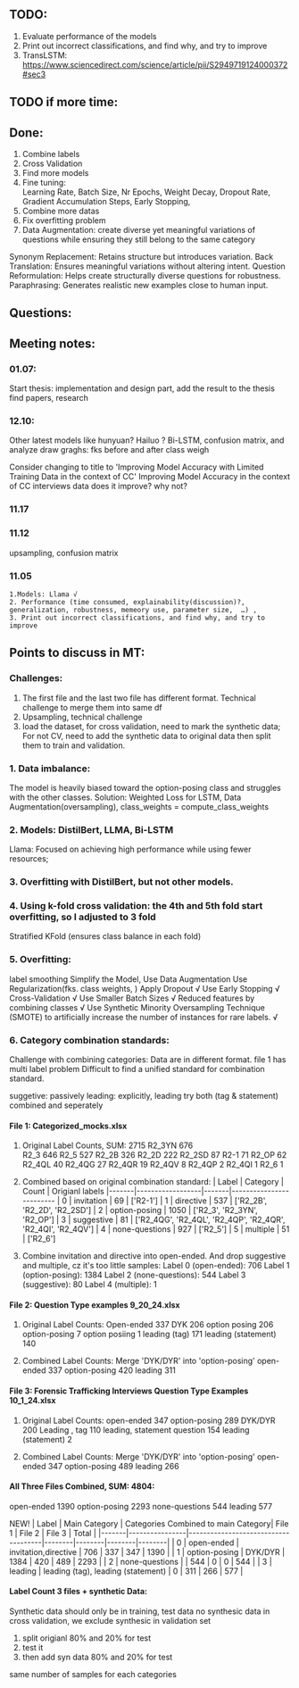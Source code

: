 
## TODO:
1. Evaluate performance of the models
2. Print out incorrect classifications, and find why, and try to improve
5. TransLSTM:
https://www.sciencedirect.com/science/article/pii/S2949719124000372#sec3


## TODO if more time: 


## Done:
1. Combine labels
2. Cross Validation
3. Find more models
4. Fine tuning:  
Learning Rate, Batch Size, Nr Epochs, Weight Decay, Dropout Rate, Gradient Accumulation Steps, Early Stopping,
5. Combine more datas
6. Fix overfitting problem
7. Data Augmentation:
create diverse yet meaningful variations of questions while ensuring they still belong to the same category

Synonym Replacement: Retains structure but introduces variation.
Back Translation: Ensures meaningful variations without altering intent.
Question Reformulation: Helps create structurally diverse questions for robustness.
Paraphrasing: Generates realistic new examples close to human input.


## Questions:


## Meeting notes:

### 01.07:
Start thesis:
implementation and design part, add the result to the thesis
find papers, research


### 12.10:
Other latest models like hunyuan? Hailuo ?
Bi-LSTM, confusion matrix, and analyze
draw graghs: fks before and after class weigh

Consider changing to title to 'Improving Model Accuracy with Limited Training Data in the context of CC'
Improving Model Accuracy  in the context of CC interviews data
does it improve? why not?

### 11.17


### 11.12
upsampling,
confusion matrix


### 11.05
    1.Models: Llama √
    2. Performance (time consumed, explainability(discussion)?, generalization, robustness, memeory use, parameter size,  …) ,
    3. Print out incorrect classifications, and find why, and try to improve


## Points to discuss in MT:

### Challenges:
1. The first file and the last two file has different format. Technical challenge to merge them into same df
2. Upsampling, technical challenge
3. load the dataset, for cross validation, need to mark the synthetic data; For not CV, need to add the synthetic data to original data then split them to train and validation.

### 1. Data imbalance: 
   The model is heavily biased toward the option-posing class and struggles with the other classes. 
   Solution: 
   Weighted Loss for LSTM, Data Augmentation(oversampling),
   class_weights = compute_class_weights

### 2. Models: DistilBert, LLMA, Bi-LSTM
Llama: Focused on achieving high performance while using fewer resources; 

### 3. Overfitting with DistilBert, but not other models.


### 4. Using k-fold cross validation: the 4th and 5th fold start overfitting, so I adjusted to 3 fold
Stratified KFold (ensures class balance in each fold)

### 5. Overfitting: 
label smoothing
Simplify the Model,
Use Data Augmentation
Use Regularization(fks. class weights, )
Apply Dropout       √
Use Early Stopping  √
Cross-Validation   √
Use Smaller Batch Sizes √
Reduced features by combining classes √
Use Synthetic Minority Oversampling Technique (SMOTE) to artificially increase the number of instances for rare labels. √



### 6. Category combination standards:
Challenge with combining categories:
Data are in different format.
file 1 has multi label problem
Difficult to find a unified standard for combination standard.

suggetive: passively
leading: explicitly, leading try both (tag & statement) combined and seperately

#### File 1:  Categorized_mocks.xlsx
1. Original Label Counts, SUM: 2715
R2_3YN    676    
R2_3      646
R2_5      527
R2_2B     326
R2_2D     222
R2_2SD     87
R2-1       71
R2_OP      62
R2_4QL     40
R2_4QG     27
R2_4QR     19
R2_4QV      8
R2_4QP      2
R2_4QI      1
R2_6        1

2. Combined based on original combination standard:
| Label | Category         | Count | Origianl labels
|-------|------------------|-------|-------------------------
|   0   | invitation       | 69    | ['R2-1']
|   1   | directive        | 537   | ['R2_2B', 'R2_2D', 'R2_2SD']
|   2   | option-posing    | 1050  | ['R2_3', 'R2_3YN', 'R2_OP']
|   3   | suggestive       | 81    | ['R2_4QG', 'R2_4QL', 'R2_4QP', 'R2_4QR', 'R2_4QI', 'R2_4QV']
|   4   | none-questions   | 927   | ['R2_5']
|   5   | multiple         | 51    | ['R2_6']


3. Combine invitation and directive into open-ended. 
And drop suggestive and multiple, cz it's too little samples:
Label 0 (open-ended): 706
Label 1 (option-posing): 1384
Label 2 (none-questions): 544
Label 3 (suggestive): 80
Label 4 (multiple): 1

#### File 2: Question Type examples 9_20_24.xlsx
1. Original Label Counts:
Open-ended             337
DYK                    206
option posing          206
option-posing            7
option posiing           1
leading (tag)          171
leading (statement)    140

2. Combined Label Counts:
Merge 'DYK/DYR' into 'option-posing'
open-ended       337
option-posing    420
leading          311


#### File 3: Forensic Trafficking Interviews Question Type Examples 10_1_24.xlsx
1. Original Label Counts:
open-ended                     347
option-posing                  289
DYK/DYR                        200
Leading , tag                  110
leading, statement question    154
leading (statement)              2

2. Combined Label Counts:
Merge 'DYK/DYR' into 'option-posing'
open-ended       347
option-posing    489
leading          266


#### All Three Files Combined, SUM: 4804:
open-ended        1390
option-posing     2293
none-questions     544
leading            577



NEW!
| Label | Main Category  | Categories Combined to main Category| File 1 | File 2 | File 3 | Total  |
|-------|----------------|-------------------------------------|--------|--------|--------|--------|
| 0     | open-ended     | invitation,directive                | 706    |  337   |  347   |  1390  |
| 1     | option-posing  | DYK/DYR                             | 1384   |  420   |  489   |  2293  |
| 2     | none-questions |                                     | 544    |  0     |  0     |  544   |
| 3     | leading        | leading (tag), leading (statement)  | 0      |  311   |  266   |  577   |


#### Label Count 3 files + synthetic Data: 

Synthetic data should only be in training, test data no synthesic data
in cross validation, we exclude synthesic in validation set

1. split origianl 80% and 20% for test
2. test it
3. then add syn data 80% and 20% for test

same number of samples for each categories

